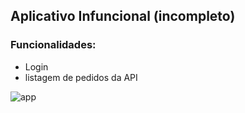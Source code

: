 ## Aplicativo Infuncional (incompleto)

### Funcionalidades:
- Login
- listagem de pedidos da API

![app](https://github.com/user-attachments/assets/8513bea4-3ee1-4a6e-b588-f342f6dae1c3)

